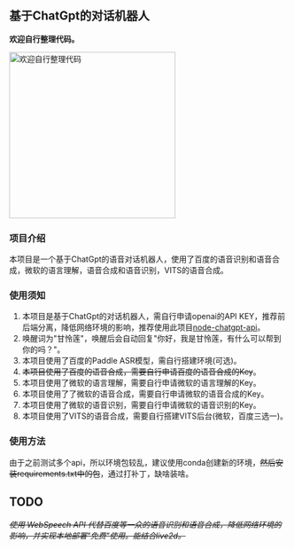 ## 基于ChatGpt的对话机器人

**欢迎自行整理代码。**

<img height="300" width=auto src="https://api.ixiaowai.cn/api/api.php" alt="欢迎自行整理代码"/>

### 项目介绍
本项目是一个基于ChatGpt的语音对话机器人，使用了百度的语音识别和语音合成，微软的语言理解，语音合成和语音识别，VITS的语音合成。

### 使用须知

1. 本项目是基于ChatGpt的对话机器人，需自行申请openai的API KEY，推荐前后端分离，降低网络环境的影响，推荐使用此项目[node-chatgpt-api](https://github.com/waylaidwanderer/node-chatgpt-api)。
2. 唤醒词为"甘怜莲"，唤醒后会自动回复"你好，我是甘怜莲，有什么可以帮到你的吗？"。
3. 本项目使用了百度的Paddle ASR模型，需自行搭建环境(可选)。
4. ~~本项目使用了百度的语音合成，需要自行申请百度的语音合成的Key~~。
5. 本项目使用了微软的语言理解，需要自行申请微软的语言理解的Key。
6. 本项目使用了了微软的语音合成，需要自行申请微软的语音合成的Key。
7. 本项目使用了微软的语音识别，需要自行申请微软的语音识别的Key。
8. 本项目使用了VITS的语音合成，需要自行搭建VITS后台(微软，百度三选一)。

### 使用方法

由于之前测试多个api，所以环境包较乱，建议使用conda创建新的环境，~~然后安装requirements.txt中的包~~，通过打补丁，缺啥装啥。

## TODO
_~~使用 WebSpeech API 代替百度等一众的语音识别和语音合成，降低网络环境的影响，并实现本地部署"免费"使用。能结合live2d。~~_